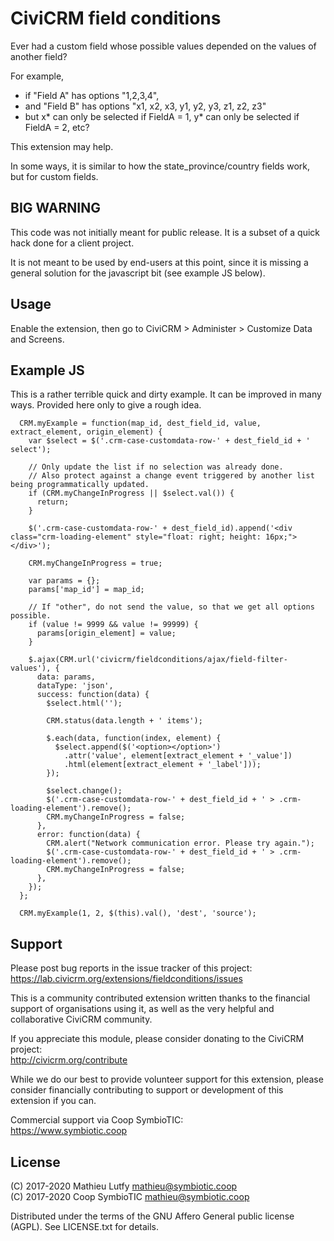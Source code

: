 CiviCRM field conditions
========================

Ever had a custom field whose possible values depended on the values of another field?

For example,

* if "Field A" has options "1,2,3,4",
* and "Field B" has options "x1, x2, x3, y1, y2, y3, z1, z2, z3"
* but x* can only be selected if FieldA = 1, y* can only be selected if FieldA  = 2, etc?

This extension may help.

In some ways, it is similar to how the state_province/country fields work, but for custom fields.

BIG WARNING
-----------

This code was not initially meant for public release. It is a subset of a quick hack done for a client project.

It is not meant to be used by end-users at this point, since it is missing a general solution for the javascript bit (see example JS below).

Usage
-----

Enable the extension, then go to CiviCRM > Administer > Customize Data and Screens.

Example JS
----------

This is a rather terrible quick and dirty example. It can be improved in many ways. Provided here only to give a rough idea.

```
  CRM.myExample = function(map_id, dest_field_id, value, extract_element, origin_element) {
    var $select = $('.crm-case-customdata-row-' + dest_field_id + ' select');

    // Only update the list if no selection was already done.
    // Also protect against a change event triggered by another list being programmatically updated.
    if (CRM.myChangeInProgress || $select.val()) {
      return;
    }

    $('.crm-case-customdata-row-' + dest_field_id).append('<div class="crm-loading-element" style="float: right; height: 16px;"></div>');

    CRM.myChangeInProgress = true;

    var params = {};
    params['map_id'] = map_id;

    // If "other", do not send the value, so that we get all options possible.
    if (value != 9999 && value != 99999) {
      params[origin_element] = value;
    }

    $.ajax(CRM.url('civicrm/fieldconditions/ajax/field-filter-values'), {
      data: params,
      dataType: 'json',
      success: function(data) {
        $select.html('');

        CRM.status(data.length + ' items');

        $.each(data, function(index, element) {
          $select.append($('<option></option>')
            .attr('value', element[extract_element + '_value'])
            .html(element[extract_element + '_label']));
        });

        $select.change();
        $('.crm-case-customdata-row-' + dest_field_id + ' > .crm-loading-element').remove();
        CRM.myChangeInProgress = false;
      },
      error: function(data) {
        CRM.alert("Network communication error. Please try again.");
        $('.crm-case-customdata-row-' + dest_field_id + ' > .crm-loading-element').remove();
        CRM.myChangeInProgress = false;
      },
    });
  };

  CRM.myExample(1, 2, $(this).val(), 'dest', 'source');
```

Support
-------

Please post bug reports in the issue tracker of this project:  
https://lab.civicrm.org/extensions/fieldconditions/issues

This is a community contributed extension written thanks to the financial
support of organisations using it, as well as the very helpful and collaborative
CiviCRM community.

If you appreciate this module, please consider donating to the CiviCRM project:  
http://civicrm.org/contribute

While we do our best to provide volunteer support for this extension, please
consider financially contributing to support or development of this extension
if you can.

Commercial support via Coop SymbioTIC:  
<https://www.symbiotic.coop>

License
-------

(C) 2017-2020 Mathieu Lutfy <mathieu@symbiotic.coop>  
(C) 2017-2020 Coop SymbioTIC <mathieu@symbiotic.coop>

Distributed under the terms of the GNU Affero General public license (AGPL).
See LICENSE.txt for details.
